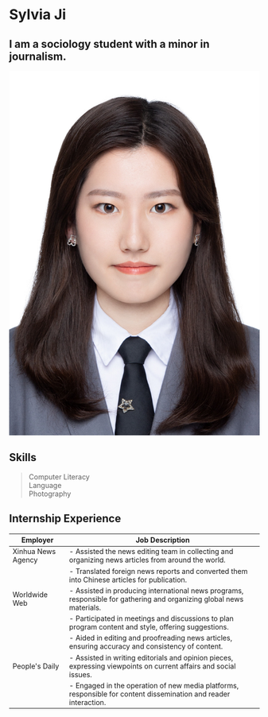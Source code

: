 # Sylvia Ji
## I am a sociology student with a minor in journalism.
![ID photo.JPG](https://github.com/sylviaji0225/J124/blob/main/证件照.JPG )
## Skills

> Computer Literacy<br>
> Language<br>
> Photography

## Internship Experience
| Employer                 | Job Description                                                                                                      |
|--------------------------|----------------------------------------------------------------------------------------------------------------------|
| Xinhua News Agency       | - Assisted the news editing team in collecting and organizing news articles from around the world.                   |
|                          | - Translated foreign news reports and converted them into Chinese articles for publication.                          |
| Worldwide Web            | - Assisted in producing international news programs, responsible for gathering and organizing global news materials. |
|                          | - Participated in meetings and discussions to plan program content and style, offering suggestions.                  |
|                          | - Aided in editing and proofreading news articles, ensuring accuracy and consistency of content.                     |
| People's Daily           | - Assisted in writing editorials and opinion pieces, expressing viewpoints on current affairs and social issues.     |
|                          | - Engaged in the operation of new media platforms, responsible for content dissemination and reader interaction.     |



